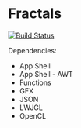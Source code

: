 # Fractals
[![Build Status](https://travis-ci.org/Androbin/Fractals.svg?branch=master)](https://travis-ci.org/Androbin/Fractals)

Dependencies:
 - App Shell
 - App Shell - AWT
 - Functions
 - GFX
 - JSON
 - LWJGL
 - OpenCL